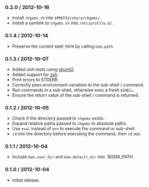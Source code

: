 ### 0.2.0 / 2012-10-16

* Install `chgems.sh` into `$PREFIX/share/chgems/`.
* Install a symlink to `chgems.sh` into `/etc/profile.d/`.

### 0.1.4 / 2012-10-14

* Preserve the current `$GEM_PATH` by calling `Gem.path`.

### 0.1.3 / 2012-10-07

* Added unit-tests using [shunit2](https://code.google.com/p/shunit2/).
* Added support for [zsh].
* Print errors to STDERR.
* Correctly pass environment variables to the sub-shell / command.
* Run commands in a sub-shell, otherwise exec a fresh `$SHELL`.
* Ensure the return value of the sub-shell / command is returned.

### 0.1.2 / 2012-10-05

* Check if the directory passed to `chgems` exists.
* Expand relative paths passed to `chgems` to absolute paths.
* Use `eval` instead of `env` to execute the command or sub-shell.
* `cd` into the directory before executing the command, then `cd` out.

### 0.1.1 / 2012-10-04

* Include `Gem.user_dir` and `Gem.default_dir` into `$GEM_PATH.

### 0.1.0 / 2012-10-04

* Initial release.

[zsh]: http://www.zsh.org/
